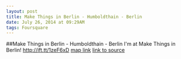 ```yaml
---
layout: post
title: Make Things in Berlin - Humboldthain - Berlin
date: July 26, 2014 at 09:29AM
tags: Foursquare
---
```

##Make Things in Berlin - Humboldthain - Berlin
I'm at Make Things in Berlin! http://ift.tt/1zeF6xD [map link](http://ift.tt/WTyxCT)
[link to source](http://ift.tt/WTyver) 
